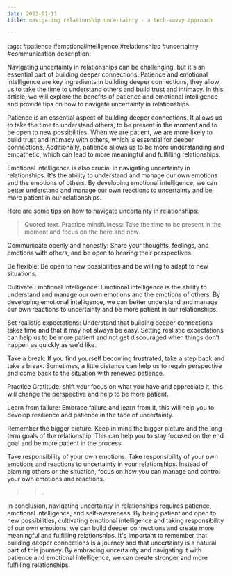 ```yaml
---
date: 2023-01-11 
title: navigating relationship uncertainty - a tech-savvy approach

---
```


tags: #patience #emotionalintelligence #relationships #uncertainty #communication
description:

Navigating uncertainty in relationships can be challenging, but it's an essential part of building deeper connections. Patience and emotional intelligence are key ingredients in building deeper connections, they allow us to take the time to understand others and build trust and intimacy. In this article, we will explore the benefits of patience and emotional intelligence and provide tips on how to navigate uncertainty in relationships.


Patience is an essential aspect of building deeper connections. It allows us to take the time to understand others, to be present in the moment and to be open to new possibilities. When we are patient, we are more likely to build trust and intimacy with others, which is essential for deeper connections. Additionally, patience allows us to be more understanding and empathetic, which can lead to more meaningful and fulfilling relationships.

Emotional intelligence is also crucial in navigating uncertainty in relationships. It's the ability to understand and manage our own emotions and the emotions of others. By developing emotional intelligence, we can better understand and manage our own reactions to uncertainty and be more patient in our relationships.

Here are some tips on how to navigate uncertainty in relationships:

	
> Quoted text.
Practice mindfulness: Take the time to be present in the moment and focus on the here and now.

Communicate openly and honestly: Share your thoughts, feelings, and emotions with others, and be open to hearing their perspectives.

Be flexible: Be open to new possibilities and be willing to adapt to new situations.

Cultivate Emotional Intelligence: Emotional intelligence is the ability to understand and manage our own emotions and the emotions of others. By developing emotional intelligence, we can better understand and manage our own reactions to uncertainty and be more patient in our relationships.

Set realistic expectations: Understand that building deeper connections takes time and that it may not always be easy. Setting realistic expectations can help us to be more patient and not get discouraged when things don't happen as quickly as we'd like.

Take a break: If you find yourself becoming frustrated, take a step back and take a break. Sometimes, a little distance can help us to regain perspective and come back to the situation with renewed patience.

Practice Gratitude: shift your focus on what you have and appreciate it, this will change the perspective and help to be more patient.

Learn from failure: Embrace failure and learn from it, this will help you to develop resilience and patience in the face of uncertainty.

Remember the bigger picture: Keep in mind the bigger picture and the long-term goals of the relationship. This can help you to stay focused on the end goal and be more patient in the process.

Take responsibility of your own emotions: Take responsibility of your own emotions and reactions to uncertainty in your relationships. Instead of blaming others or the situation, focus on how you can manage and control your own emotions and reactions.

> > .

In conclusion, navigating uncertainty in relationships requires patience, emotional intelligence, and self-awareness. By being patient and open to new possibilities, cultivating emotional intelligence and taking responsibility of our own emotions, we can build deeper connections and create more meaningful and fulfilling relationships. It's important to remember that building deeper connections is a journey and that uncertainty is a natural part of this journey. By embracing uncertainty and navigating it with patience and emotional intelligence, we can create stronger and more fulfilling relationships.
